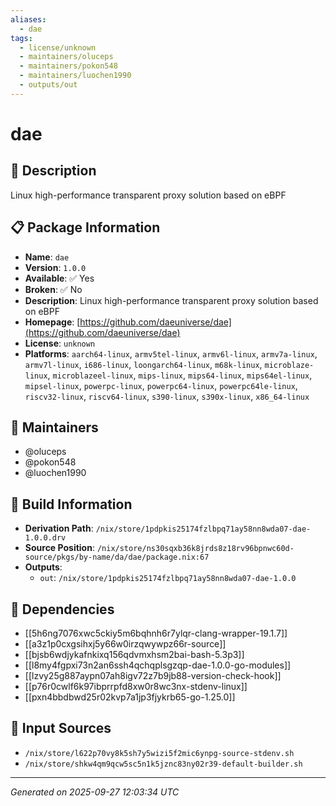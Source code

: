 ```yaml
---
aliases:
  - dae
tags:
  - license/unknown
  - maintainers/oluceps
  - maintainers/pokon548
  - maintainers/luochen1990
  - outputs/out
---
```


# dae

## 📝 Description

Linux high-performance transparent proxy solution based on eBPF

## 📋 Package Information

- **Name**: `dae`
- **Version**: `1.0.0`
- **Available**: ✅ Yes
- **Broken**: ✅ No
- **Description**: Linux high-performance transparent proxy solution based on eBPF
- **Homepage**: [https://github.com/daeuniverse/dae](https://github.com/daeuniverse/dae)
- **License**: `unknown`
- **Platforms**: `aarch64-linux`, `armv5tel-linux`, `armv6l-linux`, `armv7a-linux`, `armv7l-linux`, `i686-linux`, `loongarch64-linux`, `m68k-linux`, `microblaze-linux`, `microblazeel-linux`, `mips-linux`, `mips64-linux`, `mips64el-linux`, `mipsel-linux`, `powerpc-linux`, `powerpc64-linux`, `powerpc64le-linux`, `riscv32-linux`, `riscv64-linux`, `s390-linux`, `s390x-linux`, `x86_64-linux`
## 👥 Maintainers

- @oluceps
- @pokon548
- @luochen1990


## 🔧 Build Information

- **Derivation Path**: `/nix/store/1pdpkis25174fzlbpq71ay58nn8wda07-dae-1.0.0.drv`
- **Source Position**: `/nix/store/ns30sqxb36k8jrds8z18rv96bpnwc60d-source/pkgs/by-name/da/dae/package.nix:67`
- **Outputs**:
  - `out`:  `/nix/store/1pdpkis25174fzlbpq71ay58nn8wda07-dae-1.0.0`

## 🔗 Dependencies

- [[5h6ng7076xwc5ckiy5m6bqhnh6r7ylqr-clang-wrapper-19.1.7]]
- [[a3z1p0cxgsihxj5y66w0irzqwywpz66r-source]]
- [[bjsb6wdjykafnkixq156qdvmxhsm2bai-bash-5.3p3]]
- [[l8my4fgpxi73n2an6ssh4qchqplsgzqp-dae-1.0.0-go-modules]]
- [[lzvy25g887aypn07ah8igv72z7b9jb88-version-check-hook]]
- [[p76r0cwlf6k97ibprrpfd8xw0r8wc3nx-stdenv-linux]]
- [[pxn4bbdbwd25r02kvp7a1jp3fjykrb65-go-1.25.0]]

## 📁 Input Sources

- `/nix/store/l622p70vy8k5sh7y5wizi5f2mic6ynpg-source-stdenv.sh`
- `/nix/store/shkw4qm9qcw5sc5n1k5jznc83ny02r39-default-builder.sh`

---
*Generated on 2025-09-27 12:03:34 UTC*
